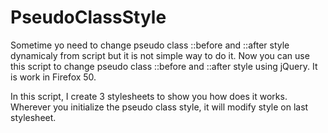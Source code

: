 # PseudoClassStyle
Sometime yo need to change pseudo class ::before and ::after style dynamicaly from script but it is not simple way to do it. Now you can use this script to change pseudo class ::before and ::after style using jQuery. It is work in Firefox 50.

In this script, I create 3 stylesheets to show you how does it works. Wherever you initialize the pseudo class style, it will modify style on last stylesheet. 
